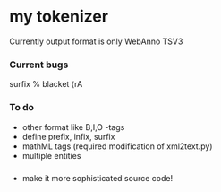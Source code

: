 # my tokenizer
Currently output format is only WebAnno TSV3

### Current bugs
surfix %
blacket ⟨rA


### To do
- other format like B,I,O -tags
- define prefix, infix, surfix
- mathML tags (required modification of xml2text.py)
- multiple entities

#####

- make it more sophisticated source code! 

